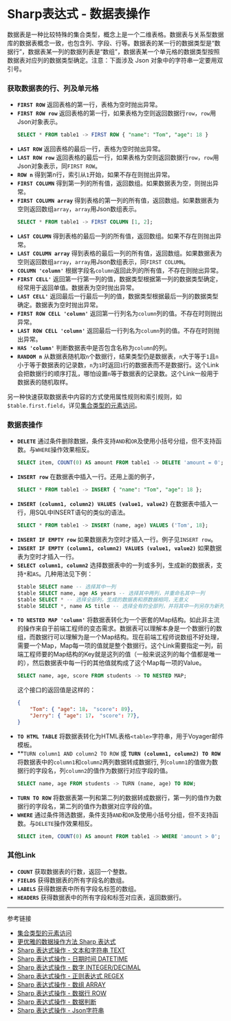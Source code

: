 # Sharp表达式 - 数据表操作
数据表是一种比较特殊的集合类型，概念上是一个二维表格。数据表与关系型数据库的数据表概念一致，也包含列、字段、行等。数据表的某一行的数据类型是“数据行”，数据表某一列的数据列表是“数组”，数据表某一个单元格的数据类型按照数据表对应列的数据类型确定。注意：下面涉及 Json 对象中的字符串一定要用双引号。

### 获取数据表的行、列及单元格

* **`FIRST ROW`** 返回表格的第一行，表格为空时抛出异常。
* **`FIRST ROW row`** 返回表格的第一行，如果表格为空则返回数据行`row`，`row`用Json对象表示。
  ```sql
  SELECT * FROM table1 -> FIRST ROW { "name": "Tom", "age": 18 }
  ```
* **`LAST ROW`** 返回表格的最后一行，表格为空时抛出异常。
* **`LAST ROW row`** 返回表格的最后一行，如果表格为空则返回数据行`row`，`row`用Json对象表示，同`FIRST ROW`。	
* **`ROW n`** 得到第n行，索引从`1`开始，如果不存在则抛出异常。
* **`FIRST COLUMN`** 得到第一列的所有值，返回数组。如果数据表为空，则抛出异常。
* **`FIRST COLUMN array`** 得到表格的第一列的所有值，返回数组。如果数据表为空则返回数组`array`，`array`用Json数组表示。
  ```sql
  SELECT * FROM table1 -> FIRST COLUMN [1, 2];
  ```
* **`LAST COLUMN`** 得到表格的最后一列的所有值，返回数组。如果不存在则抛出异常。
* **`LAST COLUMN array`** 得到表格的最后一列的所有值，返回数组。如果数据表为空则返回数组`array`，`array`用Json数组表示，同`FIRST COLUMN`。
* **`COLUMN 'column'`** 根据字段名`column`返回此列的所有值，不存在则抛出异常。
* **`FIRST CELL'`** 返回第一行第一列的值，数据类型根据第一列的数据类型确定，经常用于返回单值。数据表为空时抛出异常。
* **`LAST CELL'`** 返回最后一行最后一列的值，数据类型根据最后一列的数据类型确定。数据表为空时抛出异常。
* **`FIRST ROW CELL 'column'`** 返回第一行列名为`column`列的值。不存在时则抛出异常。
* **`LAST ROW CELL 'column'`** 返回最后一行列名为`column`列的值。不存在时则抛出异常。
* **`HAS 'column'`** 判断数据表中是否包含名称为`column`的列。
* **`RANDOM n`** 从数据表随机取`n`个数据行，结果类型仍是数据表，`n`大于等于`1`且`n`小于等于数据表的记录数，`n`为`1`时返回`1`行的数据表而不是数据行。这个Link会把数据行的顺序打乱，哪怕设置`n`等于数据表的记录数。这个Link一般用于数据表的随机取样。

另一种快速获取数据表中内容的方式使用属性规则和索引规则，如`$table.first.field`，详见[集合类型的元素访问](/pql/collection.md)。
  
### 数据表操作

* **`DELETE`** 通过条件删除数据，条件支持`AND`和`OR`及使用小括号分组，但不支持函数。与`WHERE`操作效果相反。
  ```sql
  SELECT item, COUNT(0) AS amount FROM table1 -> DELETE 'amount = 0';
  ```
* **`INSERT row`** 在数据表中插入一行。还用上面的例子，
  ```sql
  SELECT * FROM table1 -> INSERT { "name": "Tom", "age": 18 };
  ```
* **`INSERT (column1, column2) VALUES (value1, value2)`** 在数据表中插入一行，用SQL中INSERT语句的类似的语法。
  ```sql
  SELECT * FROM table1 -> INSERT (name, age) VALUES ('Tom', 18};
  ```
* **`INSERT IF EMPTY row`** 如果数据表为空时才插入一行。例子见`INSERT row`。
* **`INSERT IF EMPTY (column1, column2) VALUES (value1, value2)`** 如果数据表为空时才插入一行。
* **`SELECT column1, column2`** 选择数据表中的一列或多列，生成新的数据表，支持`*`和`AS`。几种用法见下例：
  ```sql
  $table SELECT name -- 选择其中一列
  $table SELECT name, age AS years -- 选择其中两列，并重命名其中一列
  $table SELECT * -- 选择全部列，生成的数据表和原数据相同，无意义
  $table SELECT *, name AS title -- 选择全有的全部列，并将其中一列另存为新列。因为数据表中不能存在重名的列，所以新列必须用`AS`重新命名。
  ```
* **`TO NESTED MAP 'column'`** 将数据表转化为一个嵌套的Map结构。如此非主流的操作来自于前端工程师的变态需求。数据表可以理解本身是一个数据行的数组，而数据行可以理解为是一个Map结构。现在前端工程师说数组不好处理，需要一个Map，Map每一项的值就是整个数据行。这个Link需要指定一列，前端工程师要的Map结构的Key就是这列的值（一般来说这列的每个值都是唯一的），然后数据表中每一行的其他值就构成了这个Map每一项的Value。
  ```sql
  SELECT name, age, score FROM students -> TO NESTED MAP;
  ```
  这个接口的返回值是这样的：
  ```json
  {
      "Tom": { "age": 18， "score": 89},
      "Jerry": { "age": 17， "score": 77},
  }
  ```
* **`TO HTML TABLE`** 将数据表转化为HTML表格`<table>`字符串，用于Voyager邮件模板。
* **`TURN column1 AND column2 TO ROW` 或 **`TURN (column1, column2) TO ROW`** 将数据表中的`column1`和`column2`两列数据转成数据行, 列`column1`的值做为数据行的字段名，列`column2`的值作为数据行对应字段的值。
  ```sql
  SELECT name, age FROM students -> TURN (name, age) TO ROW;
  ```
* **`TURN TO ROW`** 将数据表第一列和第二列的数据转成数据行，第一列的值作为数据行的字段名，第二列的值作为数据对应字段的值。
* **`WHERE`** 通过条件筛选数据，条件支持`AND`和`OR`及使用小括号分组，但不支持函数。与`DELETE`操作效果相反。
  ```sql
  SELECT item, COUNT(0) AS amount FROM table1 -> WHERE 'amount > 0';
  ```

### 其他Link

* **`COUNT`** 获取数据表的行数，返回一个整数。
* **`FIELDS`** 获得数据表的所有字段名的数组。
* **`LABELS`** 获得数据表中所有字段名标签的数组。
* **`HEADERS`** 获得数据表中的所有字段和标签对应表，返回数据行。

---
参考链接

* [集合类型的元素访问](/pql/collection.md)
* [更优雅的数据操作方法 Sharp 表达式](/pql/sharp.md)
* [Sharp 表达式操作 - 文本和字符串 TEXT](/pql/sharp-text.md)
* [Sharp 表达式操作 - 日期时间 DATETIME](/pql/sharp-datetime.md)
* [Sharp 表达式操作 - 数字 INTEGER/DECIMAL](/pql/sharp-numeric.md)
* [Sharp 表达式操作 - 正则表达式 REGEX](/pql/sharp-regex.md)
* [Sharp 表达式操作 - 数组 ARRAY](/pql/sharp-array.md)
* [Sharp 表达式操作 - 数据行 ROW](/pql/sharp-row.md)
* [Sharp 表达式操作 - 数据判断](/pql/sharp-if.md)
* [Sharp 表达式操作 - Json字符串](/pql/sharp-json.md)